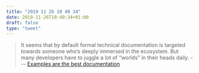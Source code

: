 ```yaml
---
title: "2019 11 26 10 40 34"
date: 2019-11-26T10:40:34+01:00
draft: false
type: "tweet"
---
```

> It seems that by default formal technical documentation is targeted towards someone who’s deeply immersed in the ecosystem. But many developers have to juggle a lot of “worlds” in their heads daily. --- [Examples are the best documentation](https://rakhim.org/2019/11/examples-are-the-best-documentation/)
